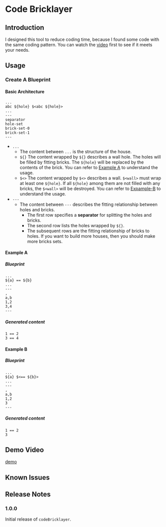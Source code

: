 # Code Bricklayer
## Introduction

I designed this tool to reduce coding time, because I found some code with the same coding pattern. You can watch the [video](#demo-video) first to see if it meets your needs.

## Usage

### Create A Blueprint

#### Basic Architecture

```
...
abc ${hole} $<abc ${hole}>
...
---
separator
hole-set
brick-set-0
brick-set-1
---
```

- `...`
  - The content between `...` is the structure of the house.
  - `${}`
    The content wrapped by `${}` describes a wall hole. The holes will be filled by fitting bricks. The `${hole}` will be replaced by the contents of the brick. You can refer to [Example A](#example-a) to understand the usage.
  - `$<>`
    The content wrapped by `$<>` describes a wall. `$<wall>` must wrap at least one `${hole}`. If all `${hole}` among them are not filled with any bricks, the `$<wall>` will be destroyed. You can refer to [Expample-B](#example-b) to understand the usage.
- `---`
  - The content between `---` describes the fitting relationship between holes and bricks.
    - The first row specifies a **separator** for splitting the holes and bricks.
    - The second row lists the holes wrapped by `${}`.
    - The subsequent rows are the fitting relationship of bricks to holes. If you want to build more houses, then you should make more bricks sets.

#### Example A

##### Blueprint

```
...
${a} == ${b}
...
---
,
a,b
1,2
3,4
---
```

##### Generated content

```
1 == 2
3 == 4
```

#### Example B

##### Blueprint

```
...
${a} $<== ${b}>
...
---
,
a,b
1,2
3
---
```

##### Generated content

```
1 == 2
3
```
## Demo Video

[demo](https://github.com/siyuanl96/CodeBricklayer/assets/27429124/5bb766dd-fae2-4320-8a88-da648fc00548)

## Known Issues


## Release Notes

### 1.0.0

Initial release of `codeBricklayer`.


